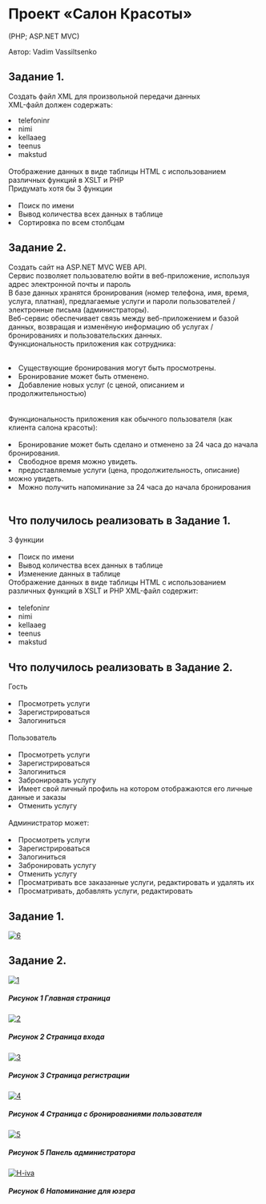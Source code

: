 <h1>Проект «Салон Красоты»</h1>
(PHP; ASP.NET MVC)

Автор: Vadim Vassiltsenko

<h2>Задание 1.</h2>

Создать файл XML для произвольной передачи данных
</br>
XML-файл должен содержать:
</br>
<li>telefoninr</li>
<li>nimi</li>
<li>kellaaeg</li>
<li>teenus</li>
<li>makstud</li>
</br>
Отображение данных в виде таблицы HTML с использованием различных функций в XSLT и PHP
</br>
Придумать хотя бы 3 функции
</br>
</br>
<li>Поиск по имени</li>
<li>Вывод количества всех данных в таблице</li>
<li>Сортировка по всем столбцам</li>

<h2>Задание 2.</h2>

Создать сайт на ASP.NET MVC WEB API.
</br>
Сервис позволяет пользователю войти в веб-приложение, используя адрес электронной почты и пароль
</br>
В базе данных хранятся бронирования (номер телефона, имя, время, услуга, платная), предлагаемые услуги и пароли пользователей / электронные письма (администраторы).
</br>
Веб-сервис обеспечивает связь между веб-приложением и базой данных, возвращая и изменёную информацию об услугах / бронированиях и пользовательских данных.
</br>
Функциональность приложения как сотрудника:
</br>
</br>
<li>Существующие бронирования могут быть просмотрены.</li>
<li>Бронирование может быть отменено.</li>
<li>Добавление новых услуг (с ценой, описанием и продолжительностью)</li>
</br>
</br>
Функциональность приложения как обычного пользователя (как клиента салона красоты):
</br>
</br>
<li>Бронирование может быть сделано и отменено за 24 часа до начала бронирования.</li>
<li>Свободное время можно увидеть.</li>
<li>предоставляемые услуги (цена, продолжительность, описание) можно увидеть.</li>
<li>Можно получить напоминание за 24 часа до начала бронирования</li>
</br>

<h2>Что получилось реализовать в Задание 1.</h2>
3 функции
</br>
</br>
<li>Поиск по имени</li>
<li>Вывод количества всех данных в таблице</li>
<li>Изменение данных в таблице</li>
Отображение данных в виде таблицы HTML с использованием различных функций в XSLT и PHP
XML-файл содержит:
</br>
</br>
<li>telefoninr</li>
<li>nimi</li>
<li>kellaaeg</li>
<li>teenus</li>
<li>makstud</li>

<h2>Что получилось реализовать в Задание 2.</h2>
Гость
</br>
</br>
<li>Просмотреть услуги</li>
<li>Зарегистрироваться</li>
<li>Залогиниться</li>
</br>
Пользователь
</br>
</br>
<li>Просмотреть услуги</li>
<li>Зарегистрироваться</li>
<li>Залогиниться</li>
<li>Забронировать услугу</li>
<li>Имеет свой личный профиль на котором отображаются его личные данные и заказы</li>
<li>Отменить услугу</li>
</br>
Администратор может:
</br>
</br>
<li>Просмотреть услуги</li>
<li>Зарегистрироваться</li>
<li>Залогиниться</li>
<li>Забронировать услугу</li>
<li>Отменить услугу</li>
<li>Просматривать все заказанные услуги, редактировать и удалять их</li>
<li>Просматривать, добавлять услуги, редактировать</li>

<h2>Задание 1.</h2>
<a href="https://imgbb.com/"><img src="https://i.ibb.co/yYSV6L0/6.png" alt="6" border="0"></a>
<h2>Задание 2.</h2>

<a href="https://ibb.co/c6bKYrw"><img src="https://i.ibb.co/5rYXKRk/1.png" alt="1" border="0"></a>
<h5>Рисунок 1 Главная страница</h5>

<a href="https://ibb.co/5nPY0yD"><img src="https://i.ibb.co/Br94pxD/2.png" alt="2" border="0"></a>
<h5>Рисунок 2 Страница входа</h5>

<a href="https://ibb.co/RH8G4tm"><img src="https://i.ibb.co/C0Lps4Z/3.png" alt="3" border="0"></a>
<h5>Рисунок 3 Страница регистрации</h5>

<a href="https://ibb.co/Jv38nzk"><img src="https://i.ibb.co/gS4QyDg/4.png" alt="4" border="0"></a>
<h5>Рисунок 4 Страница с бронированиями пользователя</h5>

<a href="https://ibb.co/g3VVg0J"><img src="https://i.ibb.co/R9yyHXc/5.png" alt="5" border="0"></a>
<h5>Рисунок 5 Панель администратора</h5>

<a href="https://ibb.co/NFGMGx5"><img src="https://i.ibb.co/tH191Bg/H-iva.png" alt="H-iva" border="0"></a>
<h5>Рисунок 6 Напоминание для юзера</h5>
